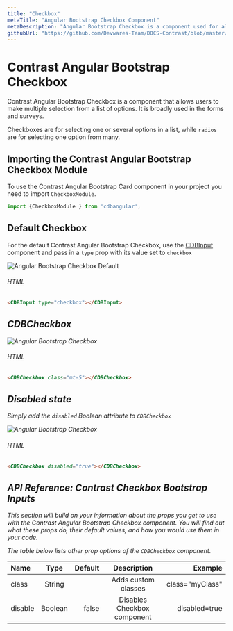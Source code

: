 ```yaml
---
title: "Checkbox"
metaTitle: "Angular Bootstrap Checkbox Component"
metaDescription: "Angular Bootstrap Checkbox is a component used for allowing a user to make  multiple choices"
githubUrl: "https://github.com/Devwares-Team/DOCS-Contrast/blob/master/content/contrast/angular/components/checkbox.md"
---
```


# Contrast Angular Bootstrap Checkbox

Contrast Angular Bootstrap Checkbox is a component that allows users to make multiple selection from a list of options. It is broadly used in the forms and surveys.

Checkboxes are for selecting one or several options in a list, while `radios` are for selecting one option from many.

## Importing the Contrast Angular Bootstrap Checkbox Module

To use the Contrast Angular Bootstrap Card component in your project you need to import `CheckboxModule`.

```ts
import {CheckboxModule } from 'cdbangular';
```

## Default Checkbox

For the default Contrast Angular Bootstrap Checkbox, use the [CDBInput](https://www.devwares.com/docs/contrast/angular/components/input) component and pass in a `type` prop with its value set to `checkbox`

![Angular Bootstrap Checkbox Default](./images/checkboxdefault.png)

###### HTML
```html
<CDBInput type="checkbox"></CDBInput>
```

<i/>

## CDBCheckbox

![Angular Bootstrap Checkbox](./images/cdbchecbox.png)

###### HTML
```html
<CDBCheckbox class="mt-5"></CDBCheckbox>
```

## Disabled state

Simply add the `disabled` Boolean attribute to `CDBCheckbox`

![Angular Bootstrap Checkbox](./images/checkboxdisabled.png)

###### HTML
```html
<CDBCheckbox disabled="true"></CDBCheckbox>
```


## API Reference: Contrast Checkbox Bootstrap Inputs

This section will build on your information about the props you get to use with the Contrast Angular Bootstrap Checkbox component. You will find out what these props do, their default values, and how you would use them in your code.

The table below lists other prop options of the `CDBCheckbox` component.

| Name            | Type        | Default      |   Description| Example      |
| :------------- | :----------: | -----------: | :----------: | -----------: |
| class      | String       |              |Adds custom classes	      |     class="myClass"  |
| disable        | Boolean      | false        | Disables Checkbox component | disabled=true |
